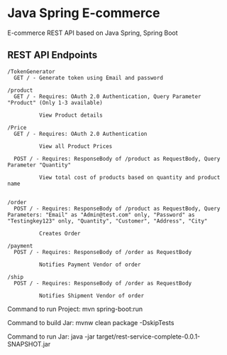 # Java Spring E-commerce

E-commerce REST API based on Java Spring, Spring Boot
## REST API Endpoints


```
/TokenGenerator
  GET / - Generate token using Email and password

/product
  GET / - Requires: OAuth 2.0 Authentication, Query Parameter "Product" (Only 1-3 available)

          View Product details

/Price
  GET / - Requires: OAuth 2.0 Authentication

          View all Product Prices

  POST / - Requires: ResponseBody of /product as RequestBody, Query Parameter "Quantity"

          View total cost of products based on quantity and product name


/order
  POST / - Requires: ResponseBody of /product as RequestBody, Query Parameters: "Email" as "Admin@test.com" only, "Password" as "Testingkey123" only, "Quantity", "Customer", "Address", "City"

          Creates Order

/payment
  POST / - Requires: ResponseBody of /order as RequestBody

          Notifies Payment Vendor of order

/ship
  POST / - Requires: ResponseBody of /order as RequestBody

          Notifies Shipment Vendor of order
```
Command to run Project: mvn spring-boot:run

Command to build Jar: mvnw clean package -DskipTests

Command to run Jar: java -jar target/rest-service-complete-0.0.1-SNAPSHOT.jar
